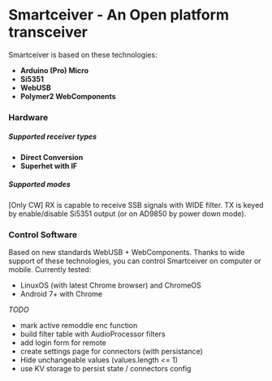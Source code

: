 # Smartceiver - An Open platform transceiver

Smartceiver is based on these technologies:
* **Arduino (Pro) Micro**
* **Si5351** 
* **WebUSB** 
* **Polymer2 WebComponents** 

### Hardware

##### Supported receiver types
* **Direct Conversion**
* **Superhet with IF**

##### Supported modes
[Only CW]
RX is capable to receive SSB signals with WIDE filter.
TX is keyed by enable/disable Si5351 output (or on AD9850 by power down mode).

### Control Software

Based on new standards WebUSB + WebComponents. Thanks to wide support of these technologies, you can control Smartceiver on computer or mobile.
Currently tested:
- LinuxOS (with latest Chrome browser) and ChromeOS
- Android 7+ with Chrome

*TODO*
- mark active remoddle enc function
- build filter table with AudioProcessor filters
- add login form for remote
- create settings page for connectors (with persistance)
- Hide unchangeable values (values.length <= 1)
- use KV storage to persist state / connectors config
